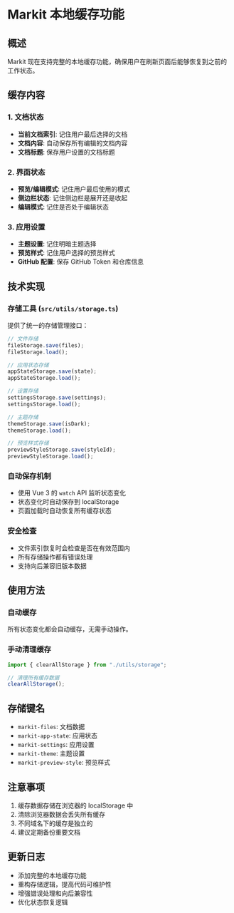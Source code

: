 # Markit 本地缓存功能

## 概述

Markit 现在支持完整的本地缓存功能，确保用户在刷新页面后能够恢复到之前的工作状态。

## 缓存内容

### 1. 文档状态

-   **当前文档索引**: 记住用户最后选择的文档
-   **文档内容**: 自动保存所有编辑的文档内容
-   **文档标题**: 保存用户设置的文档标题

### 2. 界面状态

-   **预览/编辑模式**: 记住用户最后使用的模式
-   **侧边栏状态**: 记住侧边栏是展开还是收起
-   **编辑模式**: 记住是否处于编辑状态

### 3. 应用设置

-   **主题设置**: 记住明暗主题选择
-   **预览样式**: 记住用户选择的预览样式
-   **GitHub 配置**: 保存 GitHub Token 和仓库信息

## 技术实现

### 存储工具 (`src/utils/storage.ts`)

提供了统一的存储管理接口：

```typescript
// 文件存储
fileStorage.save(files);
fileStorage.load();

// 应用状态存储
appStateStorage.save(state);
appStateStorage.load();

// 设置存储
settingsStorage.save(settings);
settingsStorage.load();

// 主题存储
themeStorage.save(isDark);
themeStorage.load();

// 预览样式存储
previewStyleStorage.save(styleId);
previewStyleStorage.load();
```

### 自动保存机制

-   使用 Vue 3 的 `watch` API 监听状态变化
-   状态变化时自动保存到 localStorage
-   页面加载时自动恢复所有缓存状态

### 安全检查

-   文件索引恢复时会检查是否在有效范围内
-   所有存储操作都有错误处理
-   支持向后兼容旧版本数据

## 使用方法

### 自动缓存

所有状态变化都会自动缓存，无需手动操作。

### 手动清理缓存

```typescript
import { clearAllStorage } from "./utils/storage";

// 清理所有缓存数据
clearAllStorage();
```

## 存储键名

-   `markit-files`: 文档数据
-   `markit-app-state`: 应用状态
-   `markit-settings`: 应用设置
-   `markit-theme`: 主题设置
-   `markit-preview-style`: 预览样式

## 注意事项

1. 缓存数据存储在浏览器的 localStorage 中
2. 清除浏览器数据会丢失所有缓存
3. 不同域名下的缓存是独立的
4. 建议定期备份重要文档

## 更新日志

-   添加完整的本地缓存功能
-   重构存储逻辑，提高代码可维护性
-   增强错误处理和向后兼容性
-   优化状态恢复逻辑
